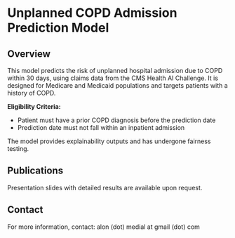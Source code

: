 
# Unplanned COPD Admission Prediction Model

## Overview

This model predicts the risk of unplanned hospital admission due to COPD within 30 days, using claims data from the CMS Health AI Challenge. It is designed for Medicare and Medicaid populations and targets patients with a history of COPD.

**Eligibility Criteria:**

- Patient must have a prior COPD diagnosis before the prediction date
- Prediction date must not fall within an inpatient admission

The model provides explainability outputs and has undergone fairness testing.

## Publications

Presentation slides with detailed results are available upon request.

## Contact

For more information, contact: alon (dot) medial at gmail (dot) com